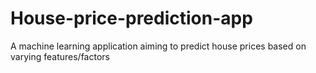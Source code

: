 # House-price-prediction-app
A machine learning application aiming to predict house prices based on varying features/factors
